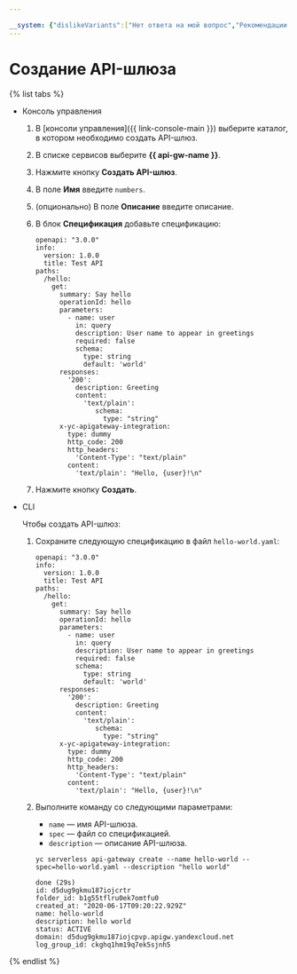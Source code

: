 ```yaml
---

__system: {"dislikeVariants":["Нет ответа на мой вопрос","Рекомендации не помогли","Содержание не соответсвует заголовку","Другое"]}
---
```

# Создание API-шлюза

{% list tabs %}

- Консоль управления

    1. В [консоли управления]({{ link-console-main }}) выберите каталог, в котором необходимо создать API-шлюз.
    1. В списке сервисов выберите **{{ api-gw-name }}**.
    1. Нажмите кнопку **Создать API-шлюз**.
    1. В поле **Имя** введите `numbers`.
    1. (опционально) В поле **Описание** введите описание.
    1. В блок **Спецификация** добавьте спецификацию:
    
        ```
        openapi: "3.0.0"
        info:
          version: 1.0.0
          title: Test API
        paths:
          /hello:
            get:
              summary: Say hello
              operationId: hello
              parameters:
                - name: user
                  in: query
                  description: User name to appear in greetings
                  required: false
                  schema:
                    type: string
                    default: 'world'
              responses:
                '200':
                  description: Greeting
                  content:
                    'text/plain':
                       schema:
                         type: "string"
              x-yc-apigateway-integration:
                type: dummy
                http_code: 200
                http_headers:
                  'Content-Type': "text/plain"
                content:
                  'text/plain': "Hello, {user}!\n"
        ```
    1. Нажмите кнопку **Создать**.
    
- CLI

    Чтобы создать API-шлюз: 
    1. Сохраните следующую спецификацию в файл `hello-world.yaml`:
        
        ```
        openapi: "3.0.0"
        info:
          version: 1.0.0
          title: Test API
        paths:
          /hello:
            get:
              summary: Say hello
              operationId: hello
              parameters:
                - name: user
                  in: query
                  description: User name to appear in greetings
                  required: false
                  schema:
                    type: string
                    default: 'world'
              responses:
                '200':
                  description: Greeting
                  content:
                    'text/plain':
                       schema:
                         type: "string"
              x-yc-apigateway-integration:
                type: dummy
                http_code: 200
                http_headers:
                  'Content-Type': "text/plain"
                content:
                  'text/plain': "Hello, {user}!\n" 
        ```
    1. Выполните команду со следующими параметрами:
       
        - `name` — имя API-шлюза.
        - `spec` — файл со спецификацией.
        - `description` — описание API-шлюза.
        
        ```
        yc serverless api-gateway create --name hello-world --spec=hello-world.yaml --description "hello world"
        
        done (29s)
        id: d5dug9gkmu187iojcrtr
        folder_id: b1g55tflru0ek7omtfu0
        created_at: "2020-06-17T09:20:22.929Z"
        name: hello-world
        description: hello world
        status: ACTIVE
        domain: d5dug9gkmu187iojcpvp.apigw.yandexcloud.net
        log_group_id: ckghq1hm19q7ek5sjnh5
        ```

{% endlist %}